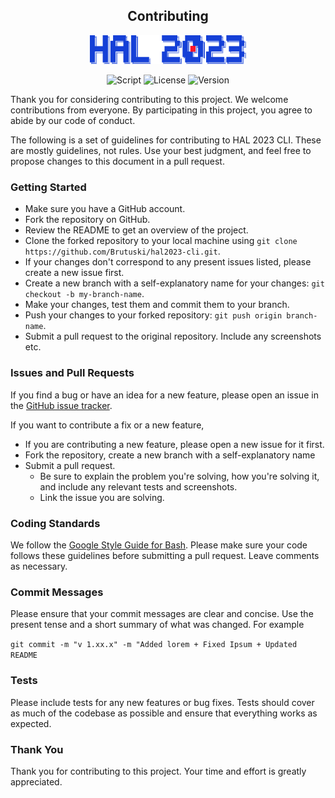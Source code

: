 <h2 align="center">Contributing</h2>
<p align="center"><img src="./image-assets/logo.svg" width="250"><p>
<p align="center">
        <img alt="Script" src="https://img.shields.io/badge/Shell_Script-121011?style=for-the-badge&logo=gnu-bash&logoColor=white">
        <img alt="License" src="https://img.shields.io/badge/MIT-LICENSE-1976D2?style=for-the-badge">
        <img alt="Version" src="https://img.shields.io/badge/v-1.11.11-D8DEE9?style=for-the-badge">
</p>

Thank you for considering contributing to this project. We welcome contributions from everyone. By participating in this
project, you agree to abide by our code of conduct.

The following is a set of guidelines for contributing to HAL 2023 CLI. These are mostly guidelines, not rules. Use
your best judgment, and feel free to propose changes to this document in a pull request.

### Getting Started

- Make sure you have a GitHub account.
- Fork the repository on GitHub.
- Review the README to get an overview of the project.
- Clone the forked repository to your local machine using `git clone https://github.com/Brutuski/hal2023-cli.git`.
- If your changes don't correspond to any present issues listed, please create a new issue first.
- Create a new branch with a self-explanatory name for your changes: `git checkout -b my-branch-name`.
- Make your changes, test them and commit them to your branch.
- Push your changes to your forked repository: `git push origin branch-name`.
- Submit a pull request to the original repository. Include any screenshots etc.

### Issues and Pull Requests

If you find a bug or have an idea for a new feature, please open an issue in
the [GitHub issue tracker](https://github.com/Brutuski/hal2023-cli/issues).

If you want to contribute a fix or a new feature,
- If you are contributing a new feature, please open a new issue for it first.
- Fork the repository, create a new branch with a self-explanatory name
- Submit a pull request. 
  - Be sure to explain the problem you're solving, how you're solving it,
    and include any relevant tests and screenshots.
  - Link the issue you are solving.

### Coding Standards

We follow the [Google Style Guide for Bash](https://google.github.io/styleguide/shellguide.html#s7-naming-conventions).
Please make sure your code follows these guidelines before submitting a pull request.
Leave comments as necessary.

### Commit Messages

Please ensure that your commit messages are clear and concise. Use the present tense and a short summary of what was
changed. For example

`git commit -m "v 1.xx.x" -m "Added lorem + Fixed Ipsum + Updated README`

### Tests

Please include tests for any new features or bug fixes. Tests should cover as much of the codebase as possible and
ensure that everything works as expected.

### Thank You

Thank you for contributing to this project. Your time and effort is greatly appreciated.